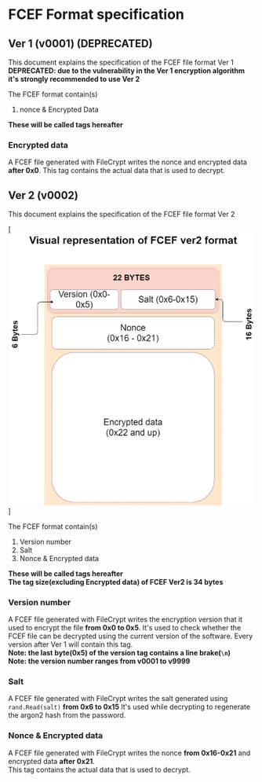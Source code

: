 # FCEF Format specification 

## Ver 1 (v0001) (DEPRECATED)
This document explains the specification of the FCEF file format Ver 1   
**DEPRECATED: due to the vulnerability in the Ver 1 encryption algorithm it's strongly recommended to use Ver 2**

The FCEF format contain(s)
1. nonce & Encrypted Data

**These will be called tags hereafter**     

### Encrypted data
A FCEF file generated with FileCrypt writes the nonce and encrypted data **after 0x0**.
This tag contains the actual data that is used to decrypt.


## Ver 2 (v0002)
This document explains the specification of the FCEF file format Ver 2


[![FCEF visual representation](./res/fcef%20vis.png)]


The FCEF format contain(s)
1. Version number
2. Salt
3. Nonce & Encrypted data

**These will be called tags hereafter**     
**The tag size(excluding Encrypted data) of FCEF Ver2 is 34 bytes**

### Version number
A FCEF file generated with FileCrypt writes the encryption version that it used to encrypt the file **from 0x0 to 0x5**.
It's used to check whether the FCEF file can be decrypted using the current version of the software.
Every version after Ver 1 will contain this tag.   
**Note: the last byte(0x5) of the version tag contains a line brake(`\n`)**    
**Note: the version number ranges from v0001 to v9999**

### Salt
A FCEF file generated with FileCrypt writes the salt generated using `rand.Read(salt)` **from 0x6 to 0x15**
It's used while decrypting to regenerate the argon2 hash from the password.

### Nonce & Encrypted data
A FCEF file generated with FileCrypt writes the nonce **from 0x16-0x21** and encrypted data **after 0x21**.   
This tag contains the actual data that is used to decrypt.


